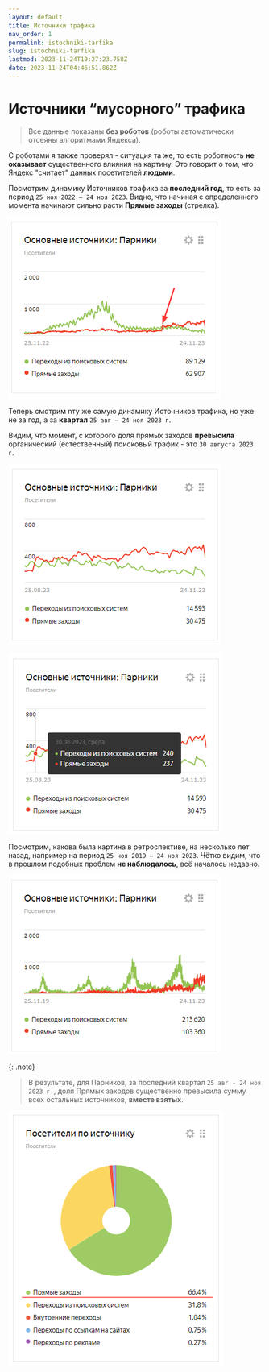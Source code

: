 ```yaml
---
layout: default
title: Источники трафика
nav_order: 1
permalink: istochniki-tarfika
slug: istochniki-tarfika
lastmod: 2023-11-24T10:27:23.758Z
date: 2023-11-24T04:46:51.862Z
---
```


# Источники “мусорного” трафика

> Все данные показаны **без роботов** (роботы автоматически отсеяны алгоритмами Яндекса).

С роботами я также проверял - ситуация та же, то есть роботность **не оказывает** существенного влияния на картину. Это говорит о том, что Яндекс "считает" данных посетителей **людьми**.

Посмотрим динамику Источников трафика за **последний год**, то есть за период `25 ноя 2022 – 24 ноя 2023`. Видно, что начиная с определенного момента начинают сильно расти **Прямые заходы** (стрелка).

![](/assets/images/2023-11-24%2016_23_59-Window.png)

Теперь смотрим nту же самую динамику Источников трафика, но уже не за год, а за **квартал** `25 авг – 24 ноя 2023 г`.

Видим, что момент, с которого доля прямых заходов **превысила** органический (естественный) поисковый трафик - это `30 августа 2023 г`.

![](/assets/images/2023-11-24%2016_29_07-Window.png)

![](/assets/images/2023-11-24%2016_29_22-Window.png)

Посмотрим, какова была картина в ретроспективе, на несколько лет назад, например на период `25 ноя 2019 – 24 ноя 2023`. Чётко видим, что в прошлом подобных проблем **не наблюдалось**, всё началось недавно.

![](/assets/images/2023-11-24%2016_56_49-Window.png)

{: .note}
> В результате, для Парников, за последний квартал `25 авг - 24 ноя 2023 г.`, доля Прямых заходов существенно превысила сумму всех остальных источников, **вместе взятых**.

![](/assets/images/2023-11-24%2016_30_11-Window.png)